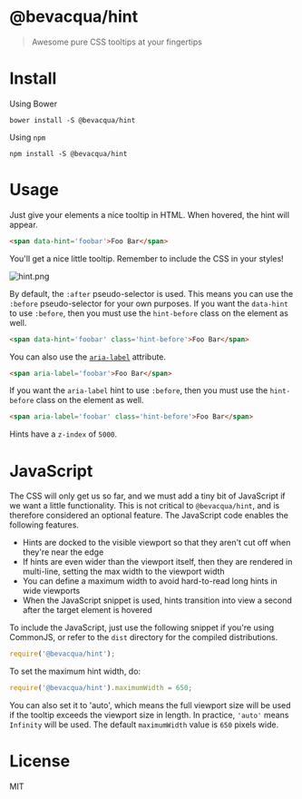 # @bevacqua/hint

> Awesome pure CSS tooltips at your fingertips

# Install

Using Bower

```shell
bower install -S @bevacqua/hint
```

Using `npm`

```shell
npm install -S @bevacqua/hint
```

# Usage

Just give your elements a nice tooltip in HTML. When hovered, the hint will appear.

```html
<span data-hint='foobar'>Foo Bar</span>
```

You'll get a nice little tooltip. Remember to include the CSS in your styles!

![hint.png][1]

By default, the `:after` pseudo-selector is used. This means you can use the `:before` pseudo-selector for your own purposes. If you want the `data-hint` to use `:before`, then you must use the `hint-before` class on the element as well.

```html
<span data-hint='foobar' class='hint-before'>Foo Bar</span>
```

You can also use the [`aria-label`][2] attribute.

```html
<span aria-label='foobar'>Foo Bar</span>
```

If you want the `aria-label` hint to use `:before`, then you must use the `hint-before` class on the element as well.

```html
<span aria-label='foobar' class='hint-before'>Foo Bar</span>
```

Hints have a `z-index` of `5000`.

# JavaScript

The CSS will only get us so far, and we must add a tiny bit of JavaScript if we want a little functionality. This is not critical to `@bevacqua/hint`, and is therefore considered an optional feature. The JavaScript code enables the following features.

- Hints are docked to the visible viewport so that they aren't cut off when they're near the edge
- If hints are even wider than the viewport itself, then they are rendered in multi-line, setting the max width to the viewport width
- You can define a maximum width to avoid hard-to-read long hints in wide viewports
- When the JavaScript snippet is used, hints transition into view a second after the target element is hovered

To include the JavaScript, just use the following snippet if you're using CommonJS, or refer to the `dist` directory for the compiled distributions.

```js
require('@bevacqua/hint');
```

To set the maximum hint width, do:

```js
require('@bevacqua/hint').maximumWidth = 650;
```

You can also set it to 'auto', which means the full viewport size will be used if the tooltip exceeds the viewport size in length. In practice, `'auto'` means `Infinity` will be used. The default `maximumWidth` value is `650` pixels wide.

# License

MIT

  [1]: http://i.imgur.com/EFP5j4E.png
  [2]: https://developer.mozilla.org/en-US/docs/Web/Accessibility/ARIA/ARIA_Techniques/Using_the_aria-label_attribute
